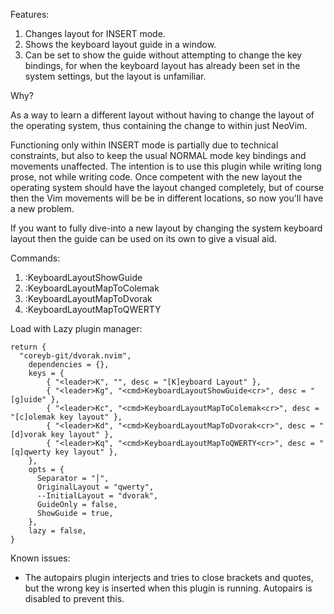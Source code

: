 Features:

1.  Changes layout for INSERT mode.
1.  Shows the keyboard layout guide in a window.
1.  Can be set to show the guide without attempting to change the key bindings, for when the keyboard layout has already been set in the system settings, but the layout is unfamiliar.

Why?

As a way to learn a different layout without having to change the layout of the operating system, thus containing the change to within just NeoVim.

Functioning only within INSERT mode is partially due to technical constraints, but also to keep the usual NORMAL mode key bindings and movements unaffected.  The intention is to use this plugin while writing long prose, not while writing code.  Once competent with the new layout the operating system should have the layout changed completely, but of course then the Vim movements will be be in different locations, so now you'll have a new problem.

If you want to fully dive-into a new layout by changing the system keyboard layout then the guide can be used on its own to give a visual aid.

Commands:

1.  :KeyboardLayoutShowGuide
1.  :KeyboardLayoutMapToColemak
1.  :KeyboardLayoutMapToDvorak
1.  :KeyboardLayoutMapToQWERTY

Load with Lazy plugin manager:

```
return {
  "coreyb-git/dvorak.nvim",
	dependencies = {},
	keys = {
		{ "<leader>K", "", desc = "[K]eyboard Layout" },
		{ "<leader>Kg", "<cmd>KeyboardLayoutShowGuide<cr>", desc = "[g]uide" },
		{ "<leader>Kc", "<cmd>KeyboardLayoutMapToColemak<cr>", desc = "[c]olemak key layout" },
		{ "<leader>Kd", "<cmd>KeyboardLayoutMapToDvorak<cr>", desc = "[d]vorak key layout" },
		{ "<leader>Kq", "<cmd>KeyboardLayoutMapToQWERTY<cr>", desc = "[q]qwerty key layout" },
	},
	opts = {
	  Separator = "│",
	  OriginalLayout = "qwerty",
	  --InitialLayout = "dvorak",
	  GuideOnly = false,
	  ShowGuide = true,
	},
	lazy = false,
}
```

Known issues:

-  The autopairs plugin interjects and tries to close brackets and quotes, but the wrong key is inserted when this plugin is running.  Autopairs is disabled to prevent this.
